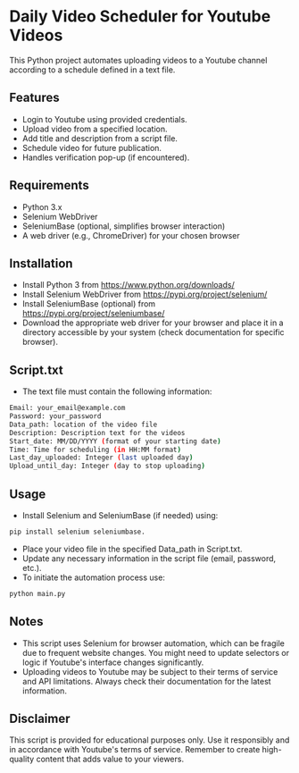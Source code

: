 # Daily Video Scheduler for Youtube Videos

This Python project automates uploading videos to a Youtube channel according to a schedule defined in a text file.

## Features

* Login to Youtube using provided credentials.
* Upload video from a specified location.
* Add title and description from a script file.
* Schedule video for future publication.
* Handles verification pop-up (if encountered).
 
## Requirements

* Python 3.x
* Selenium WebDriver
* SeleniumBase (optional, simplifies browser interaction)
* A web driver (e.g., ChromeDriver) for your chosen browser

## Installation

* Install Python 3 from https://www.python.org/downloads/
* Install Selenium WebDriver from https://pypi.org/project/selenium/
* Install SeleniumBase (optional) from https://pypi.org/project/seleniumbase/
* Download the appropriate web driver for your browser and place it in a directory accessible by your system (check documentation for specific browser).

## Script.txt

* The text file must contain the following information:
```sh
Email: your_email@example.com
Password: your_password
Data_path: location of the video file
Description: Description text for the videos
Start_date: MM/DD/YYYY (format of your starting date)
Time: Time for scheduling (in HH:MM format)
Last_day_uploaded: Integer (last uploaded day)
Upload_until_day: Integer (day to stop uploading)
```

## Usage

* Install Selenium and SeleniumBase (if needed) using:
```sh
pip install selenium seleniumbase.
``` 
* Place your video file in the specified Data_path in Script.txt.
* Update any necessary information in the script file (email, password, etc.).
* To initiate the automation process use:
```sh
python main.py
``` 


## Notes

* This script uses Selenium for browser automation, which can be fragile due to frequent website changes. You might need to update selectors or logic if Youtube's interface changes significantly.
* Uploading videos to Youtube may be subject to their terms of service and API limitations. Always check their documentation for the latest information.

## Disclaimer

This script is provided for educational purposes only. Use it responsibly and in accordance with Youtube's terms of service. Remember to create high-quality content that adds value to your viewers.

